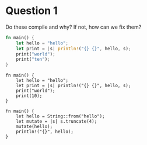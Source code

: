 # Question 1

Do these compile and why? If not, how can we fix them?

```rust
fn main() {
    let hello = "hello";
    let print = |s| println!("{} {}", hello, s);
    print("world");
    print("ten");
}
```

```rust,compile_fail
fn main() {
    let hello = "hello";
    let print = |s| println!("{} {}", hello, s);
    print("world");
    print(10);
}
```

```rust,compile_fail
fn main() {
    let hello = String::from("hello");
    let mutate = |s| s.truncate(4);
    mutate(hello);
    println!("{}", hello);
}
```
